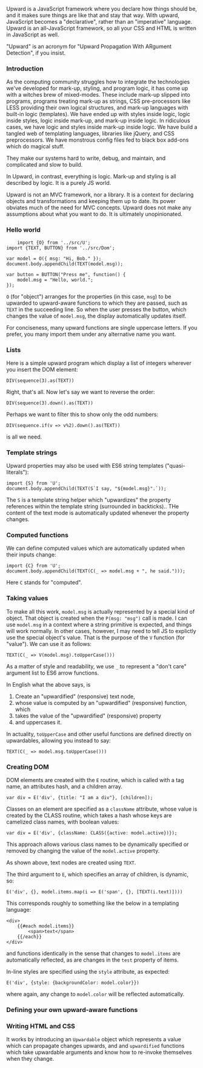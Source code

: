 Upward is a JavaScript framework where you declare how things should be,
and it makes sure things are like that and stay that way.
With upward, JavaScript becomes a "declarative", rather than an "imperative" language.
Upward is an all-JavaScript framework, so all your CSS and HTML is written in JavaScript as well.

"Upward" is an acronym for "Upward Propagation With ARgument Detection", if you insist.

### Introduction

As the computing community struggles how to integrate the technologies we've developed
for mark-up, styling, and program logic, it has come up with a witches brew of mixed-modes.
These include mark-up slipped into programs, programs treating mark-up as strings,
CSS pre-processors like LESS providing their own logical structures, 
and mark-up languages with built-in logic (templates).
We have ended up with styles inside logic, logic inside styles,
logic inside mark-up, and mark-up inside logic.
In ridiculous cases, we have logic and styles inside mark-up inside logic.
We have build a tangled web of templating languages, libraries like jQuery,
and CSS preprocessors.
We have monstrous config files fed to black box add-ons which do magical stuff.

They make our systems hard to write, debug, and maintain, and complicated and slow to build.

In Upward, in contrast, everything is logic.
Mark-up and styling is all described by logic.
It is a purely JS world.

Upward is not an MVC framework, nor a library.
It is a context for declaring objects and transformations and keeping them up to date.
Its power obviates much of the need for MVC concepts.
Upward does not make any assumptions about what you want to do.
It is ultimately unopinionated.

### Hello world

		import {O} from '../src/U';
    import {TEXT, BUTTON} from '../src/Dom';

    var model = O({ msg: "Hi, Bob." });
    document.body.appendChild(TEXT(model.msg));

    var button = BUTTON("Press me", function() {
        model.msg = "Hello, world.";
    });

`O` (for "object") arranges for the properties (in this case, `msg`)
to be upwarded to upward-aware functions to which they are passed,
such as `TEXT` in the succeeding line.
So when the user presses the button, which changes the value of `model.msg`,
the display automatically updates itself.

For conciseness, many upward functions are single uppercase letters.
If you prefer, you many import them under any alternative name you want.

### Lists

Here is a simple upward program which display a list of integers wherever you insert the DOM element:

    DIV(sequence(3).as(TEXT))

Right, that's all. Now let's say we want to reverse the order:

    DIV(sequence(3).down().as(TEXT))

Perhaps we want to filter this to show only the odd numbers:

    DIV(sequence.if(v => v%2).down().as(TEXT))

is all we need.

### Template strings

Upward properties may also be used with ES6 string templates ("quasi-literals"):

    import {S} from 'U';     
    document.body.appendChild(TEXT(S`I say, "${model.msg}".`));

The `S` is a template string helper which "upwardizes" the property references within the template string
(surrounded in backticks)..
THe content of the text mode is automatically updated whenever the property changes.

### Computed functions

We can define computed values which are automatically updated when their inputs change:

    import {C} from 'U';
    document.body.appendChild(TEXT(C(_ => model.msg + ", he said.")));

Here `C` stands for "computed".

### Taking values

To make all this work, `model.msg` is actually represented by a special kind of object.
That object is created when the `P(msg: "msg")` call is made.
I can use `model.msg` in a context where a string primitive is expected, and things will work normally.
In other cases, however, I may need to tell JS to explictly use the special object's value.
That is the purpose of the `V` function (for "value"). 
We can use it as follows:

    TEXT(C(_ => V(model.msg).toUpperCase()))

As a matter of style and readability, we use `_` to represent a "don't care" argument list
to ES6 arrow functions.

In English what the above says, is

 1. Create an "upwardified" (responsive) text node,
 1. whose value is computed by an "upwardified" (responsive) function, which 
 1. takes the value of the "upwardified" (responsive) property
 1. and uppercases it.

In actuality, `toUpperCase` and other useful functions are defined directly on upwardables,
allowing you instead to say:

    TEXT(C(_ => model.msg.toUpperCase()))

### Creating DOM

DOM elements are created with the `E` routine, which is called with a tag name, 
an attributes hash, and a children array.

    var div = E('div', {title: "I am a div"}, [children]);

Classes on an element are specified as a `className` attribute, whose value is created by the
CLASS routine, which takes a hash whose keys are camelized class names, with boolean values:

    var div = E('div', {className: CLASS({active: model.active})});

This approach allows various class names to be dynamically specified or removed 
by changing the value of the `model.active` property.

As shown above, text nodes are created using `TEXT`.

The third argument to `E`, which specifies an array of children, is dynamic, so:

    E('div', {}, model.items.map(i => E('span', {}, [TEXT(i.text)])))

This corresponds roughly to something like the below in a templating language:

    <div>
        {{#each model.items}}
            <span>text</span>
        {{/each}}
    </div>

and functions identically in the sense that changes to `model.items` are automatically reflected,
as are changes in the `test` property of items.

In-line styles are specified using the `style` attribute, as expected:

    E('div', {style: {backgroundColor: model.color}})

where again, any change to `model.color` will be reflected automatically.

### Defining your own upward-aware functions

### Writing HTML and CSS



It works by introducing an `Upwardable` object which represents a value which can propagate changes upwards, and and `upwardified` functions which take upwardable arguments and know how to re-invoke themselves when they change.

